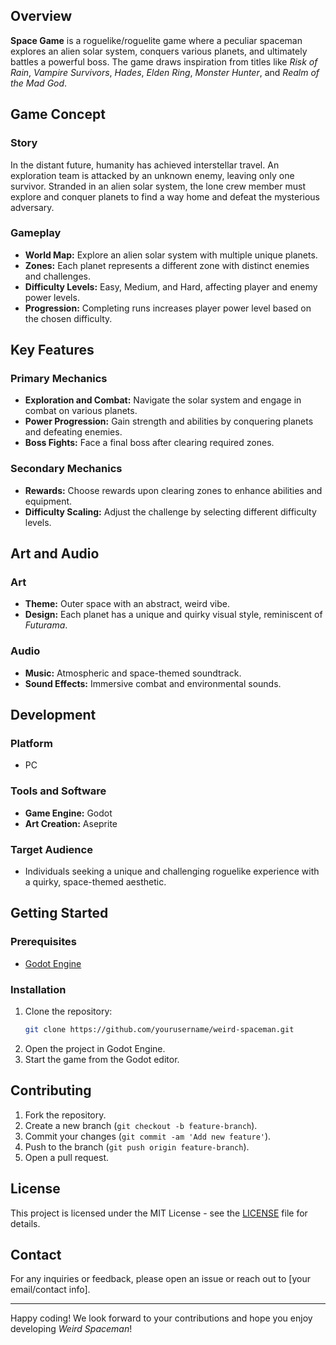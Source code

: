 ## Overview

**Space Game** is a roguelike/roguelite game where a peculiar spaceman explores an alien solar system, conquers various planets, and ultimately battles a powerful boss. The game draws inspiration from titles like *Risk of Rain*, *Vampire Survivors*, *Hades*, *Elden Ring*, *Monster Hunter*, and *Realm of the Mad God*.

## Game Concept

### Story
In the distant future, humanity has achieved interstellar travel. An exploration team is attacked by an unknown enemy, leaving only one survivor. Stranded in an alien solar system, the lone crew member must explore and conquer planets to find a way home and defeat the mysterious adversary.

### Gameplay
- **World Map:** Explore an alien solar system with multiple unique planets.
- **Zones:** Each planet represents a different zone with distinct enemies and challenges.
- **Difficulty Levels:** Easy, Medium, and Hard, affecting player and enemy power levels.
- **Progression:** Completing runs increases player power level based on the chosen difficulty.

## Key Features

### Primary Mechanics
- **Exploration and Combat:** Navigate the solar system and engage in combat on various planets.
- **Power Progression:** Gain strength and abilities by conquering planets and defeating enemies.
- **Boss Fights:** Face a final boss after clearing required zones.

### Secondary Mechanics
- **Rewards:** Choose rewards upon clearing zones to enhance abilities and equipment.
- **Difficulty Scaling:** Adjust the challenge by selecting different difficulty levels.

## Art and Audio

### Art
- **Theme:** Outer space with an abstract, weird vibe.
- **Design:** Each planet has a unique and quirky visual style, reminiscent of *Futurama*.

### Audio
- **Music:** Atmospheric and space-themed soundtrack.
- **Sound Effects:** Immersive combat and environmental sounds.

## Development

### Platform
- PC

### Tools and Software
- **Game Engine:** Godot
- **Art Creation:** Aseprite

### Target Audience
- Individuals seeking a unique and challenging roguelike experience with a quirky, space-themed aesthetic.

## Getting Started

### Prerequisites
- [Godot Engine](https://godotengine.org/)

### Installation
1. Clone the repository:
    ```bash
    git clone https://github.com/yourusername/weird-spaceman.git
    ```
2. Open the project in Godot Engine.
3. Start the game from the Godot editor.

## Contributing
1. Fork the repository.
2. Create a new branch (`git checkout -b feature-branch`).
3. Commit your changes (`git commit -am 'Add new feature'`).
4. Push to the branch (`git push origin feature-branch`).
5. Open a pull request.

## License
This project is licensed under the MIT License - see the [LICENSE](LICENSE) file for details.

## Contact
For any inquiries or feedback, please open an issue or reach out to [your email/contact info].

---

Happy coding! We look forward to your contributions and hope you enjoy developing *Weird Spaceman*!
